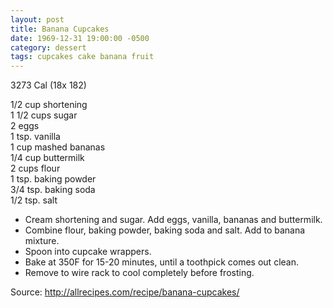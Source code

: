 ```yaml
---
layout: post
title: Banana Cupcakes
date: 1969-12-31 19:00:00 -0500
category: dessert
tags: cupcakes cake banana fruit
---
```

3273 Cal (18x 182)

1/2 cup shortening  
1 1/2 cups sugar  
2 eggs  
1 tsp. vanilla  
1 cup mashed bananas  
1/4 cup buttermilk  
2 cups flour  
1 tsp. baking powder  
3/4 tsp. baking soda  
1/2 tsp. salt  

* Cream shortening and sugar.  Add eggs, vanilla, bananas and buttermilk.
* Combine flour, baking powder, baking soda and salt.  Add to banana mixture.
* Spoon into cupcake wrappers.
* Bake at 350F for 15-20 minutes, until a toothpick comes out clean.
* Remove to wire rack to cool completely before frosting.

Source: <http://allrecipes.com/recipe/banana-cupcakes/>
